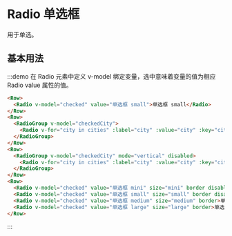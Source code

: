 # Radio 单选框

用于单选。

## 基本用法

:::demo 在 Radio 元素中定义 v-model 绑定变量，选中意味着变量的值为相应 Radio value 属性的值。

```html
<Row>
  <Radio v-model="checked" value="单选框 small">单选框 small</Radio>
</Row>
<Row>
  <RadioGroup v-model="checkedCity">
    <Radio v-for="city in cities" :label="city" :value="city" :key="city"></Radio>
  </RadioGroup>
</Row>
<Row>
  <RadioGroup v-model="checkedCity" mode="vertical" disabled>
    <Radio v-for="city in cities" :label="city" :value="city" :key="city"></Radio>
  </RadioGroup>
</Row>
<Row>
  <Radio v-model="checked" value="单选框 mini" size="mini" border disabled>单选框 mini</Radio>
  <Radio v-model="checked" value="单选框 small" size="small" border disabled>单选框 small</Radio>
  <Radio v-model="checked" value="单选框 medium" size="medium" border>单选框 medium</Radio>
  <Radio v-model="checked" value="单选框 large" size="large" border>单选框 large</Radio>
</Row>
```
:::

<script>
  import Row from '@/components/row';
  import Radio from '@/components/radio';
  import RadioGroup from '@/components/radio-group';

  export default {
    components: {
      Row,
      RadioGroup,
      Radio,
    },
    data() {
      return {
        checked: '单选框 small',
        cities: ['上海', '北京', '广州', '深圳'],
        checkedCity: '上海',
      };
    },
    methods: {
    },
  };
</script>